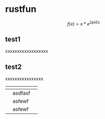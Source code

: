 # rustfun

$$f(x) = x * e^{2 pi i \xi x}$$



## test1

xxxxxxxxxxxxxxxxxx



## test2

xxxxxxxxxxxxxxxx



<table data-view="cards"><thead><tr><th></th><th></th><th></th></tr></thead><tbody><tr><td></td><td>asdfasf</td><td></td></tr><tr><td></td><td>asfewf</td><td></td></tr><tr><td></td><td>asfewf</td><td></td></tr></tbody></table>
